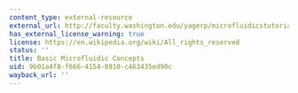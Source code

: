 ```yaml
---
content_type: external-resource
external_url: http://faculty.washington.edu/yagerp/microfluidicstutorial/basicconcepts/basicconcepts.htm
has_external_license_warning: true
license: https://en.wikipedia.org/wiki/All_rights_reserved
status: ''
title: Basic Microfluidic Concepts
uid: 9b01a4f8-f666-4154-8910-c463435ed90c
wayback_url: ''
---
```

